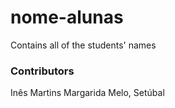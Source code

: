 # nome-alunas
Contains all of the students' names

### Contributors
Inês Martins
Margarida Melo, Setúbal